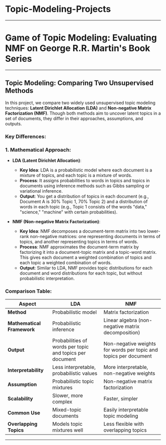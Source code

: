# Topic-Modeling-Projects


---

# Game of Topic Modeling: Evaluating NMF on George R.R. Martin's Book Series

---

## Topic Modeling: Comparing Two Unsupervised Methods

In this project, we compare two widely used unsupervised topic modeling techniques: **Latent Dirichlet Allocation (LDA)** and **Non-negative Matrix Factorization (NMF)**. Though both methods aim to uncover latent topics in a set of documents, they differ in their approaches, assumptions, and outputs.

### Key Differences:

### 1. **Mathematical Approach**:
   - **LDA (Latent Dirichlet Allocation)**:
     - **Key Idea**: LDA is a probabilistic model where each document is a mixture of topics, and each topic is a mixture of words.
     - **Process**: It assigns probabilities to words in topics and topics in documents using inference methods such as Gibbs sampling or variational inference.
     - **Output**: You get a distribution of topics in each document (e.g., Document A is 30% Topic 1, 70% Topic 2) and a distribution of words in each topic (e.g., Topic 1 consists of the words "data," "science," "machine" with certain probabilities).
   
   - **NMF (Non-negative Matrix Factorization)**:
     - **Key Idea**: NMF decomposes a document-term matrix into two lower-rank non-negative matrices: one representing documents in terms of topics, and another representing topics in terms of words.
     - **Process**: NMF approximates the document-term matrix by factorizing it into a document-topic matrix and a topic-word matrix. This gives each document a weighted combination of topics and each topic a weighted combination of words.
     - **Output**: Similar to LDA, NMF provides topic distributions for each document and word distributions for each topic, but without probabilistic interpretation.

### Comparison Table:

| Aspect                    | LDA                             | NMF                            |
|---------------------------|----------------------------------|---------------------------------|
| **Method**                 | Probabilistic model              | Matrix factorization            |
| **Mathematical Framework** | Probabilistic inference          | Linear algebra (non-negative matrix decomposition) |
| **Output**                 | Probabilities of words per topic and topics per document | Non-negative weights for words per topic and topics per document |
| **Interpretability**       | Less interpretable, probabilistic values | More interpretable, non-negative weights |
| **Assumption**             | Probabilistic topic mixtures     | Non-negative matrix factorization |
| **Scalability**            | Slower, more complex             | Faster, simpler                  |
| **Common Use**             | Mixed-topic documents            | Easily interpretable topic modeling |
| **Overlapping Topics**     | Models topic mixtures well       | Less flexible with overlapping topics |

---

